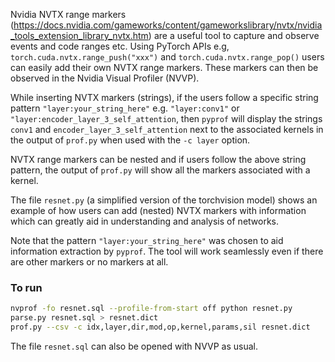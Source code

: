 Nvidia NVTX range markers (https://docs.nvidia.com/gameworks/content/gameworkslibrary/nvtx/nvidia_tools_extension_library_nvtx.htm) 
are a useful tool to capture and observe events and code ranges etc. 
Using PyTorch APIs e.g, `torch.cuda.nvtx.range_push("xxx")` and `torch.cuda.nvtx.range_pop()` users can easily add their own NVTX range markers. These markers can then be observed in the Nvidia Visual Profiler (NVVP).

While inserting NVTX markers (strings), if the users follow a specific string pattern `"layer:your_string_here"` e.g. `"layer:conv1"` or `"layer:encoder_layer_3_self_attention`, then `pyprof` will display the strings `conv1` and `encoder_layer_3_self_attention` next to the associated kernels in the output of `prof.py` when used with the `-c layer` option.

NVTX range markers can be nested and if users follow the above string pattern, the output of `prof.py` will show all the markers associated with a kernel.

The file `resnet.py` (a simplified version of the torchvision model) shows an example of how users can add (nested) NVTX markers with information which can greatly aid in understanding and analysis of networks.

Note that the pattern `"layer:your_string_here"` was chosen to aid information extraction by `pyprof`. The tool will work seamlessly even if there are other markers or no markers at all.

### To run

```sh
nvprof -fo resnet.sql --profile-from-start off python resnet.py
parse.py resnet.sql > resnet.dict
prof.py --csv -c idx,layer,dir,mod,op,kernel,params,sil resnet.dict
```

The file `resnet.sql` can also be opened with NVVP as usual.
